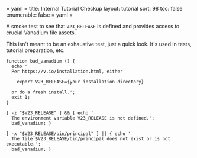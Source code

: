 = yaml =
title: Internal Tutorial Checkup
layout: tutorial
sort: 98
toc: false
enumerable: false
= yaml =

A smoke test to see that `V23_RELEASE` is defined and provides access to
crucial Vanadium file assets.

This isn't meant to be an exhaustive test, just a quick look.  It's
used in tests, tutorial preparation, etc.

<!-- @checkTutorialAssets @test @testui @completer -->
```
function bad_vanadium () {
  echo '
  Per https://v.io/installation.html, either

    export V23_RELEASE={your installation directory}

  or do a fresh install.';
  exit 1;
}

[ -z "$V23_RELEASE" ] && { echo '
  The environment variable V23_RELEASE is not defined.';
  bad_vanadium; }

[ -x "$V23_RELEASE/bin/principal" ] || { echo '
  The file $V23_RELEASE/bin/principal does not exist or is not executable.';
  bad_vanadium; }
```
